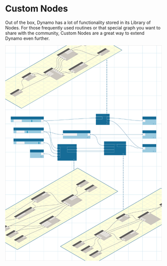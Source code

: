 # Custom Nodes

Out of the box, Dynamo has a lot of functionality stored in its Library of Nodes. For those frequently used routines or that special graph you want to share with the community, Custom Nodes are a great way to extend Dynamo even further.

![IMAGE](images/9/customNodes_cover01.png)
